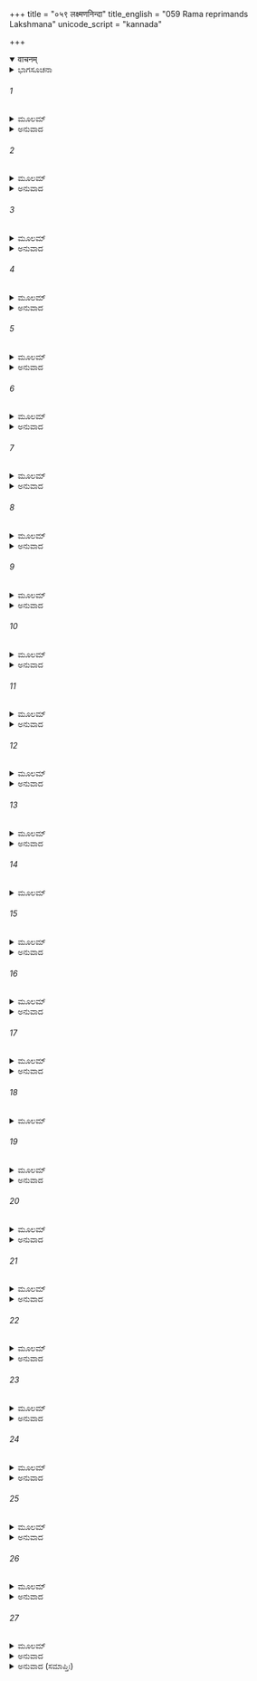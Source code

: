 +++
title = "०५९ लक्ष्मणनिन्दा"
title_english = "059 Rama reprimands Lakshmana"
unicode_script = "kannada"

+++
<details open><summary>वाचनम्</summary>

<div class="audioEmbed"  caption="श्रीराम-हरिसीताराममूर्ति-घनपाठिभ्यां वचनम्" src="https://archive.org/download/Ramayana-recitation-Sriram-harisItArAmamUrti-Ghanapaati-v2/Kanda_3/Kanda_3_ARK-059-Lakshmana_Nindaa.mp3"></div>
</details>



<details><summary>ಭಾಗಸೂಚನಾ</summary>

ಶ್ರೀರಾಮ - ಲಕ್ಷ್ಮಣರ ಮಾತುಕತೆ
</details>

###### 1


<details><summary>ಮೂಲಮ್</summary>

ಅಥಾಶ್ರಮಾದುಪಾವೃತ್ತಮಂತರಾ  ರಘುನಂದನಃ ।  
ಪರಿಪಪ್ರಚ್ಛ ಸೌಮಿತ್ರಿಂ ರಾಮೋ ದುಃಖಾದಿದಂ ವಚಃ ॥
</details>

<details><summary>ಅನುವಾದ</summary>

(ಆಶ್ರಮಕ್ಕೆ ಬರುವ ಮೊದಲು ದಾರಿಯಲ್ಲಿ ಶ್ರೀರಾಮ ಮತ್ತು ಲಕ್ಷ್ಮಣರಲ್ಲಿ ನಡೆದ ಪರಸ್ಪರ ಮಾತನ್ನು ಪುನಃ ವಿಸ್ತಾರದಿಂದ ತಿಳಿಸುತ್ತಾ ಇದ್ದಾರೆ.) ಸೀತೆಯ ಮಾತಿನಂತೆ ಆಶ್ರಮದಿಂದ ಹೊರಟು ತನ್ನ ಬಳಿಗೆ ಬಂದಿರುವ ಸುಮಿತ್ರಾಕುಮಾರ ಲಕ್ಷ್ಮಣನಲ್ಲಿ ರಘುಕುಲನಂದನ ಶ್ರೀರಾಮನು ಬಹಳ ದುಃಖದಿಂದ ಕೇಳಿದನು.॥1॥
</details>

###### 2


<details><summary>ಮೂಲಮ್</summary>

ತಮುವಾಚ ಕಿಮರ್ಥಂ ತ್ವಮಾಗತೋಽಪಾಸ್ಯ ಮೈಥಿಲೀಮ್ ।  
ಯದಾ ಸಾ ತವ ವಿಶ್ವಾಸಾದ್ವನೇ ವಿರಹಿತಾ ಮಯಾ ॥
</details>

<details><summary>ಅನುವಾದ</summary>

ಲಕ್ಷ್ಮಣ! ನಾನು ನಿನ್ನ ವಿಶ್ವಾಸದಮೇಲೆ ವನದಲ್ಲಿ ಸೀತೆಯನ್ನು ಬಿಟ್ಟು ಬಂದಿದ್ದಾಗ ನೀನು ಆಕೆಯನ್ನು ಒಬ್ಬಳನ್ನಾಗಿ ಬಿಟ್ಟು ಏಕೆ ಬಂದೆ.॥2॥
</details>

###### 3


<details><summary>ಮೂಲಮ್</summary>

ದೃಷ್ಟ್ವೈವಾಭ್ಯಾಗತಂ ತ್ವಾಂ ಮೇ ಮೈಥಿಲೀಂ ತ್ಯಜ್ಯ ಲಕ್ಷ್ಮಣ ।  
ಶಂಕಮಾನಂ ಮಹತ್ಪಾಪಂ ಯತ್ಸತ್ಯಂ ವ್ಯಥಿತಂ ಮನಃ ॥
</details>

<details><summary>ಅನುವಾದ</summary>

ಲಕ್ಷ್ಮಣ! ಮಿಥಿಲೇಶ ಕುಮಾರಿಯನ್ನು ಬಿಟ್ಟು ನೀನು ನನ್ನ ಬಳಿಗೆ ಬಂದಿರುವುದನ್ನು ನೋಡಿದರೆ ಯಾವ ಅನಿಷ್ಟದ ಆಶಂಕೆಯಿಂದ ನನ್ನ ಮನಸ್ಸು ದುಃಖಿತವಾಗಿದೆಯೋ ಅದು ನಿಜವಾದುದೆಂದೇ ಅನಿಸುತ್ತಿದೆ.॥3॥
</details>

###### 4


<details><summary>ಮೂಲಮ್</summary>

ಸ್ಫುರತೇ ನಯನಂ ಸವ್ಯಂ ಬಾಹುಶ್ಚ ಹೃದಯಂ ಚ ಮೇ ।  
ದೃಷ್ಟ್ವಾ ಲಕ್ಷ್ಮಣ ದೂರೇ ತ್ವಾಂ ಸೀತಾವಿರಹಿತಂ ಪಥಿ ॥
</details>

<details><summary>ಅನುವಾದ</summary>

ಲಕ್ಷ್ಮಣಾ! ನನ್ನ ಎಡ ಭುಜ ಮತ್ತು ಎಡಗಣ್ಣು ಹಾರುತ್ತಿವೆ. ನೀನು ಆಶ್ರಮದಿಂದ ದೂರ ಸೀತೆಯನ್ನು ಬಿಟ್ಟು ಬರುವುದನ್ನು ನೋಡಿ ನನ್ನ ಎದೆ ನಡುಗುತ್ತಿದೆ.॥4॥
</details>

###### 5


<details><summary>ಮೂಲಮ್</summary>

ಏವಮುಕ್ತಸ್ತು ಸೌಮಿತ್ರಿರ್ಲಕ್ಷ್ಮಣಃ ಶುಭಲಕ್ಷಣಃ ।  
ಭೂಯೋ ದುಃಖಸಮಾವಿಷ್ಟೋ ದುಃಖಿತಂ ರಾಮಮಬ್ರವೀತ್ ॥
</details>

<details><summary>ಅನುವಾದ</summary>

ಶ್ರೀರಾಮನು ಹೀಗೆ ಹೇಳಿದಾಗ ಉತ್ತಮ ಲಕ್ಷಣ-ಸಂಪನ್ನ ಸುಮಿತ್ರಾಕುಮಾರ ಲಕ್ಷ್ಮಣನು ಅತ್ಯಂತ ದುಃಖಿತನಾಗಿ ಶೋಕಗ್ರಸ್ತ ಅಣ್ಣನಲ್ಲಿ ಹೇಳಿದನು .॥5॥
</details>

###### 6


<details><summary>ಮೂಲಮ್</summary>

ನ ಸ್ವಯಂ ಕಾಮಕಾರೇಣ ತಾಂ ತ್ಯಕ್ತ್ವಾಹಮಿಹಾಗತಃ ।  
ಪ್ರಚೋದಿತಸ್ತಯೈವೋಗ್ರೈಸ್ತ್ವತ್ಸಕಾಶಮಿಹಾಗತಃ ॥
</details>

<details><summary>ಅನುವಾದ</summary>

ಅಣ್ಣಾ! ನಾನು ಸ್ವತಃ ನನ್ನ ಇಚ್ಛೆಯಿಂದ ಆಕೆಯನ್ನು ಬಿಟ್ಟು ಬಂದಿಲ್ಲ. ಅವಳ ಕಠೋರ ವಚನಗಳಿಂದ ಪ್ರೇರಿತನಾಗಿ ನನಗೆ ನಿನ್ನ ಬಳಿಗೆ ಬರಬೇಕಾಯಿತು.॥6॥
</details>

###### 7


<details><summary>ಮೂಲಮ್</summary>

ಆರ್ಯೇಣೇವ ಪರಾಕ್ರುಷ್ಟಂ ಲಕ್ಷ್ಮಣೇತಿ ಸುವಿಸ್ವರಮ್ ।  
ಪರಿತ್ರಾಹೀತಿ ಯದ್ವಾಕ್ಯಂ ಮೈಥಿಲ್ಯಾಸ್ತಚ್ಛ್ರುತಿ ಗತಮ್ ॥
</details>

<details><summary>ಅನುವಾದ</summary>

ನಿನ್ನ ಸ್ವರದಂತೆ ಯಾರೋ ಜೋರಾಗಿ ‘ಲಕ್ಷ್ಮಣ! ನನ್ನನ್ನು ಕಾಪಾಡು!’ ಎಂದು ಕೂಗಿದ ವಾಕ್ಯವು ಮೈಥಿಲಿಯ ಕಿವಿಗೆ ಬಿತ್ತು.॥7॥
</details>

###### 8


<details><summary>ಮೂಲಮ್</summary>

ಸಾ ತಮಾರ್ತಸ್ವರಂ ಶ್ರುತ್ವಾ ತವ ಸ್ನೇಹೇನ ಮೈಥಿಲೀ ।  
ಗಚ್ಛ ಗಚ್ಛೇತಿ ಮಾಮಾಶು ರುದತೀ ಭಯವಿಕ್ಲವಾ ॥
</details>

<details><summary>ಅನುವಾದ</summary>

ಆ ಆರ್ತನಾದವನ್ನು ಕೇಳಿ ಮೈಥಿಲಿಯು ನಿನ್ನ ಕುರಿತು ಇರುವ ಸ್ನೇಹದಿಂದಾಗಿ ಭಯದಿಂದ ವ್ಯಾಕುಲಳಾಗಿ ಅಳುತ್ತಾ ನನ್ನಲ್ಲಿ ಕೂಡಲೇ ‘ಹೋಗು, ಹೋಗು!’ ಎಂದು ಹೇಳಿದಳು.॥8॥
</details>

###### 9


<details><summary>ಮೂಲಮ್</summary>

ಪ್ರಚೋದ್ಯಮಾನೇನ ಮಯಾ ಗಚ್ಛೇತಿ ಬಹುಶಸ್ತಯಾ ।  
ಪ್ರತ್ಯುಕ್ತಾ ಮೈಥಿಲೀ ವಾಕ್ಯಮಿದಂ ತತ್ಪ್ರತ್ಯಯಾನ್ವಿತಮ್ ॥
</details>

<details><summary>ಅನುವಾದ</summary>

ಅವಳು ಪದೇ ಪದೇ ಹೀಗೆ ಹೇಳಿ ನನ್ನನ್ನು ಪ್ರೇರೇಪಿಸಿದಾಗ ಆಕೆಗೆ ವಿಶ್ವಾಸ ಉಂಟಾಗುವಂತೆ ನಾನು ಹೀಗೆ ಹೇಳಿದೆ.॥9॥
</details>

###### 10


<details><summary>ಮೂಲಮ್</summary>

ನ ತತ್ಪಶ್ಯಾಮ್ಯಹಂ ರಕ್ಷೋಯದಸ್ಯ ಭಯಮಾವಹೇತ್ ।  
ನಿರ್ವೃತಾ ಭವ ನಾಸ್ತ್ಯೇತತ್ಕೇನಾಪ್ಯೇತದುದಾಹೃತಮ್ ॥
</details>

<details><summary>ಅನುವಾದ</summary>

ದೇವಿ! ಭಗವಾನ್ ಶ್ರೀರಾಮನನ್ನು ಭಯಪಡಿಸುವಂತಹ ಯಾವುದೇ ರಾಕ್ಷಸನನ್ನು ನಾನು ನೋಡಿಲ್ಲ. ನೀವು ಶಾಂತವಾಗಿರಿ, ಇದು ಅಣ್ಣನ ಕೂಗು ಅಲ್ಲ. ಬೇರೆ ಯಾರೋ ಈ ರೀತಿಯಾಗಿ ಕೂಗಿರುವನು.॥10॥
</details>

###### 11


<details><summary>ಮೂಲಮ್</summary>

ವಿಗರ್ಹಿತಂ ಚ ನೀಚಂ ಚ ಕಥಮಾರ್ಯೋಽಭಿಧಾಸ್ಯತಿ ।  
ತ್ರಾಹೀತಿ ವಚನಂ ಸೀತೇ ಯಸ್ತ್ರಾಯೇತ್ತ್ರಿದಶಾನಪಿ ॥
</details>

<details><summary>ಅನುವಾದ</summary>

ಸೀತೆ! ದೇವತೆಗಳನ್ನು ರಕ್ಷಿಸುತ್ತಿರುವ ನನ್ನ ಅಣ್ಣ ‘ನನ್ನನ್ನು ಕಾಪಾಡು’ ಎಂದು ಇಂತಹ ನಿಂದಿತ (ಹೇಡಿತನದ) ಮಾತನ್ನು ಹೇಗೆ ಹೇಳುವನು.॥11॥
</details>

###### 12


<details><summary>ಮೂಲಮ್</summary>

ಕಿನಿಮಿತ್ತಂ ತು ಕೇನಾಪಿ ಭ್ರಾತುರಾಲಂಬ್ಯ ಮೇ ಸ್ವರಮ್ ।  
ವಿಸ್ವರಂ ವ್ಯಾಹೃತಂ ವಾಕ್ಯಂ ಲಕ್ಷ್ಮತ್ರಾಹಿ ಮಾಮಿತಿ ॥
</details>

<details><summary>ಅನುವಾದ</summary>

ಯಾರೋ ಬೇರೆಯವರು ಯಾವುದೋ ಉದ್ದೇಶದಿಂದ ನನ್ನ ಅಣ್ಣನ ಸ್ವರವನ್ನು ಅಣಕಮಾಡಿ ‘ಲಕ್ಷ್ಮಣ! ನನ್ನನ್ನು ಕಾಪಾಡು’ ಎಂದು ಜೋರಾಗಿ ಹೇಳಿರಬೇಕು.॥12॥
</details>

###### 13


<details><summary>ಮೂಲಮ್</summary>

ರಾಕ್ಷಸೇನೇರಿತಂ ವಾಕ್ಯಂ ತ್ರಾಸಾತ್ ತ್ರಾಹೀತಿ ಶೋಭನೇ ।  
ನ ಭವತ್ಯಾ ವ್ಯಥಾ ಕಾರ್ಯಾ ಕುನಾರೀಜನಸೇವಿತಾ ॥
</details>

<details><summary>ಅನುವಾದ</summary>

ಶೋಭನೇ! ಆ ರಾಕ್ಷಸನು ಭಯದಿಂದಾಗಿಯೇ (ನನ್ನನ್ನು ಕಾಪಾಡು) ಎಂಬ ಮಾತನ್ನು ಹೇಳಿರುವನು. ನೀವು ದುಃಖಿಗಳಾಗಬಾರದು. ಇಂತಹ ವ್ಯಥೆಯನ್ನು ನೀಚ ಸ್ತ್ರೀಯರೇ ತನ್ನ ಮನಸ್ಸಿಗೆ ತರುತ್ತಾರೆ.॥13॥
</details>

###### 14


<details><summary>ಮೂಲಮ್</summary>

ಅಲಂ ವಿಕ್ಲವತಾಂ ಗಂತುಂ ಸ್ವಸ್ಥಾ ಭವ ನಿರುತ್ಸುಕಾ ।  
ನ ಚಾಸ್ತಿ ತ್ರಿಷು ಲೋಕೇಷು ಪುಮಾನ್ಯೋ ರಾಘವಂ ರಣೇ ॥
</details>

###### 15


<details><summary>ಮೂಲಮ್</summary>

ಜಾತೋ ವಾ ಜಾಯಮಾನೋ ವಾ ಸಂಯುಗೇ ಯಃ ಪರಾಜಯೇತ್ ।  
ಅಜೇಯೋ ರಾಘವೋ ಯುದ್ಧೇ ದೇವೈಃ ಶಕ್ರಪುರೋಗಮೈಃ ॥
</details>

<details><summary>ಅನುವಾದ</summary>

ನೀವು ವ್ಯಾಕುಲರಾಗಬೇಡಿ, ಸ್ವಸ್ಥರಾಗಿರಿ, ಚಿಂತೆಯನ್ನು ಬಿಡಿರಿ. ಯುದ್ಧದಲ್ಲಿ ಶ್ರೀರಾಮನನ್ನು ಸೋಲಿಸುವಂತಹ ಯಾರೇ ಪುರುಷನು ಮೂರು ಲೋಕದಲ್ಲಿ ಹುಟ್ಟಿಲ್ಲ, ಮುಂದೆಯೂ ಹುಟ್ಟಲಾರನು. ಸಂಗ್ರಾಮದಲ್ಲಿ ಇಂದ್ರಾದಿ ದೇವತೆಗಳೂ ಕೂಡ ಶ್ರೀರಾಮನನ್ನು ಗೆಲ್ಲಲಾರರು.॥14-15॥
</details>

###### 16


<details><summary>ಮೂಲಮ್</summary>

ಏವಮುಕ್ತಾ ತು ವೈದೇಹೀ ಪರಿಮೋಹಿತಚೇತನಾ ।  
ಉವಾಚಾಶ್ರೂಣಿ ಮುಂಚಂತೀ ದಾರುಣಂ ಮಾಮಿದಂ ವಚಃ ॥
</details>

<details><summary>ಅನುವಾದ</summary>

ನಾನು ಹೀಗೆ ಹೇಳಿ ವಿದೇಹ ಕುಮಾರಿಯನ್ನು ಸಮಾಧಾನಗೊಳಿಸಲು ಯತ್ನಿಸಿದರೂ ಕಲುಷಿತವಾದ ಬುದ್ಧಿಯಿಂದ ಕೂಡಿದ್ದ ಅವಳು ಕಣ್ಣೀರಿಡುತ್ತಾ ಅತಿದಾರುಣವಾದ ಎದೆಯೇ ಸೀಳಿ ಹೋಗುವ ಇಂತಹ ಮಾತುಗಳನ್ನು ಹೇಳಿದಳು.॥16॥
</details>

###### 17


<details><summary>ಮೂಲಮ್</summary>

ಭಾವೋ ಮಯಿ ತವಾತ್ಯರ್ಥಪಾಪ ಏವ ನಿವೇಶಿತಃ ।  
ವಿನಷ್ಟೇ ಭ್ರಾತರಿ ಪ್ರಾಪ್ತುಂ ನ ಚ ತ್ವಂ ಮಾಮವಾಪ್ಸ್ಯಸೇ ॥
</details>

<details><summary>ಅನುವಾದ</summary>

ಲಕ್ಷ್ಮಣ! ನಿನ್ನ ಮನಸ್ಸಿನಲ್ಲಿ ನನ್ನ ಕುರಿತು ಅತ್ಯಂತ ಪಾಪಪೂರ್ಣಭಾವ ತುಂಬಿದೆ. ನೀನು ನಿನ್ನ ಅಣ್ಣ ಸತ್ತ ಮೇಲೆ ನನ್ನನ್ನು ಪಡೆಯಲು ಬಯಸುತ್ತಿರುವೆ, ಆದರೆ ನನ್ನನ್ನು ಪಡೆಯಲಾರೆ.॥17॥
</details>

###### 18


<details><summary>ಮೂಲಮ್</summary>

ಸಂಕೇತಾದ್ ಭರತೇನ ತ್ವಂ ರಾಮಂ ಸಮನುಗಚ್ಛಸಿ ।  
ಕ್ರೋಶಂತಂ ಹಿ ಯಥಾತ್ಯರ್ಥಂ ನೈನಮಭ್ಯವಪದ್ಯಸೇ ॥
</details>

###### 19


<details><summary>ಮೂಲಮ್</summary>

ರಿಪುಃ ಪ್ರಚ್ಛನ್ನಚಾರೀ ತ್ವಂ ಮದರ್ಥಮನುಗಚ್ಛಸಿ ।  
ರಾಘವಸ್ಯಾಂತರಂ ಪ್ರೇಪ್ಸುಸ್ತಥೈನಂ ನಾಭಿಪದ್ಯಸೇ ॥
</details>

<details><summary>ಅನುವಾದ</summary>

ನೀನು ಭರತನ ಸೂಚನೆಯಂತೆ ತನ್ನ ಸ್ವಾರ್ಥಕ್ಕಾಗಿ ಶ್ರೀರಾಮಚಂದ್ರನ ಹಿಂದೆ ಹಿಂದೆ ಬಂದಿರುವೆ ಮತ್ತು ರಾಮನ ಛಿದ್ರವನ್ನು ಹುಡುಕುತ್ತಿರುವೆ. ಅದಕ್ಕಾಗಿಯೇ ಸಂಕಟ ಸಮಯದಲ್ಲೂ ಅವರ ಬಳಿಗೆ ಹೋಗುವ ಹೆಸರೆತ್ತುವುದಿಲ್ಲ.॥18-19॥
</details>

###### 20


<details><summary>ಮೂಲಮ್</summary>

ಏವಮುಕ್ತಸ್ತುವೈದೇಹ್ಯಾ ಸಂರಬ್ಧೋ ರಕ್ತಲೋಚನಃ ।  
ಕ್ರೋಧಾತ್ಪ್ರಸ್ಫುರಮಾಣೋಷ್ಠ ಆಶ್ರಮಾದಭಿನಿರ್ಗತಃ ॥
</details>

<details><summary>ಅನುವಾದ</summary>

ವಿದೇಹಕುಮಾರಿಯು ಹೀಗೆ ಹೇಳಿದಾಗ ನಾನು ರೋಷಗೊಂಡೆ ನನ್ನ ಕಣ್ಣು ಕೆಂಪಾದವು ಮತ್ತು ಸಿಟ್ಟಿನಿಂದ ತುಟಿಗಳು ಅದುರತೊಡಗಿದವು. ಈ ಸ್ಥಿತಿಯಲ್ಲಿ ನಾನು ಆಶ್ರಮದಿಂದ ಹೊರಟು ಬಂದೆ.॥20॥
</details>

###### 21


<details><summary>ಮೂಲಮ್</summary>

ಏವಂ ಬ್ರುವಾಣಂ ಸೌಮಿತ್ರಿಂ ರಾಮಃ ಸಂತಾಪಮೋಹಿತಃ ।  
ಅಬ್ರವೀದ್ದುಷ್ಕೃತಂ ಸೌಮ್ಯ ತಾಂ ವಿನಾ ತ್ವಮಿದಾಗತಃ ॥
</details>

<details><summary>ಅನುವಾದ</summary>

ಲಕ್ಷ್ಮಣನ ಇಂತಹ ಮಾತನ್ನು ಕೇಳಿ ಶ್ರೀರಾಮನು ಸಂತಾಪದಿಂದ ಮೋಹಿತನಾಗಿ ಅವನಲ್ಲಿ ಹೇಳಿದನು - ಸೌಮ್ಯ! ಸೀತೆಯೊಬ್ಬಳನ್ನೇ ಬಿಟ್ಟು ನೀನು ಇಲ್ಲಿಗೆ ಬಂದು ಬಹಳ ದೊಡ್ಡ ತಪ್ಪುಮಾಡಿದೆ.॥21॥
</details>

###### 22


<details><summary>ಮೂಲಮ್</summary>

ಜಾನನ್ನಪಿ ಸಮರ್ಥಂ ಮಾಂ ರಕ್ಷಸಾಮಪವಾರಣೇ ।  
ಅನೇನ ಕ್ರೋಧವಾಕ್ಯೇನ ಮೈಥಿಲ್ಯಾ ನಿರ್ಗತೋ ಭವಾನ್ ॥
</details>

<details><summary>ಅನುವಾದ</summary>

ನಾನು ರಾಕ್ಷಸರನ್ನು ನಿವಾರಣೆ ಮಾಡಲು ಸಮರ್ಥನಾಗಿದ್ದೇನೆ ಎಂದು ತಿಳಿದರೂ ನೀನು ಮೈಥಿಲಿಯ ಕ್ರೋಧಯುಕ್ತ ಮಾತುಗಳಿಂದ ಉತ್ತೇಜಿತನಾಗಿ ಹೊರಟು ಬಂದೆ.॥22॥
</details>

###### 23


<details><summary>ಮೂಲಮ್</summary>

ನಹಿ ತೇ ಪರಿತುಷ್ಯಾಮಿ ತ್ವಕ್ತ್ವಾ ಯದಸಿ ಮೈಥಿಲೀಮ್ ।  
ಕ್ರುದ್ಧಾಯಾಃ ಪರುಷಂ ಶ್ರುತ್ವಾ ಸ್ತ್ರಿಯಾ ಯತ್ತ್ವಮಿಹಾಗತಃ ॥
</details>

<details><summary>ಅನುವಾದ</summary>

ಕ್ರೋಧ ಗೊಂಡ ನಾರಿಯ ಮಾತನ್ನು ಕೇಳಿ ನೀನು ಮೈಥಿಲಿಯನ್ನು ಬಿಟ್ಟು ಇಲ್ಲಿಗೆ ಬಂದಿರುವುದರಿಂದ ನಾನು ನಿನ್ನ ಮೇಲೆ ಸಂತುಷ್ಟನಾಗಿಲ್ಲ.॥23॥
</details>

###### 24


<details><summary>ಮೂಲಮ್</summary>

ಸರ್ವಥಾ ತ್ವಪನೀತಂ ತೇ ಸೀತಯಾ ಯತ್ಪ್ರಚೋದಿತಃ ।  
ಕ್ರೋಧಸ್ಯ ವಶಮಾಗಮ್ಯ ನಾಕರೋಃ ಶಾಸನಂ ಮಮ ॥
</details>

<details><summary>ಅನುವಾದ</summary>

ಸೀತೆಯಿಂದ ಪ್ರೇರಿತನಾಗಿ ಕ್ರೋಧಕ್ಕೆ ವಶೀಭೂತನಾಗಿ ನೀನು ನನ್ನ ಅದೇಶವನ್ನು ಪಾಲಿಸದಿರುವುದು ಸರ್ವಥಾ ಅನ್ಯಾಯವಾಗಿದೆ.॥24॥
</details>

###### 25


<details><summary>ಮೂಲಮ್</summary>

ಅಸೌ ಹಿ ರಾಕ್ಷಸಃ ಶೇತೇ ಶರೇಣಾಭಿಹತೋ ಮಯಾ ।  
ಮೃಗರೂಪೇಣ ಯೇನಾಹಮಾಶ್ರಮಾದಪವಾಹಿತಃ ॥
</details>

<details><summary>ಅನುವಾದ</summary>

ಮೃಗರೂಪಧರಿಸಿ ನನ್ನನ್ನು ಆಶ್ರಮದಿಂದ ದೂರಕ್ಕೆ ಒಯ್ದಿರುವ ರಾಕ್ಷಸನು ನನ್ನ ಬಾಣದಿಂದ ಗಾಯಗೊಂಡು ಎಂದೆಂದಿಗೂ ಒರಗಿಕೊಂಡಿರುವನು.॥25॥
</details>

###### 26


<details><summary>ಮೂಲಮ್</summary>

ವಿಕೃಷ್ಯ ಚಾಪಂ ಪರಿಧಾಯ ಸಾಯಕಂ  
ಸಲೀಲಬಾಣೇನ ಚ ತಾಡಿತೋ ಮಯಾ ।  
ಮಾರ್ಗೀಂ ತನುಂ ತ್ಯಜ್ಯ ಚ ವಿಕ್ಲವಸ್ವರೋ  
ಬಭೂವ ಕೇಯೂರಧರಃ ಸ ರಾಕ್ಷಸಃ ॥
</details>

<details><summary>ಅನುವಾದ</summary>

ಧನುಸ್ಸಿಗೆ ಬಾಣವನ್ನು ಅನುಸಂಧಾನ ಮಾಡಿ ಲೀಲಾಜಾಲವಾಗಿ ಪ್ರಯೋಗಿಸಿದ ಬಾಣದಿಂದ ಆ ಮೃಗವನ್ನು ಹೊಡೆದಾಗಲೇ ಅವನು ಮೃಗದ ಶರೀರವನ್ನು ತ್ಯಜಿಸಿ, ಬಾಹುಗಳಲ್ಲಿ ಭುಜ ಕೀರ್ತಿಯನ್ನು ಧರಿಸಿದ ರಾಕ್ಷಸನಾದನು. ಅವನ ಸ್ವರದಲ್ಲಿ ಬಹಳ ವ್ಯಾಕುಲತೆ ಇತ್ತು.॥26॥
</details>

###### 27


<details><summary>ಮೂಲಮ್</summary>

ಶರಾಹತೇನೈವ ತದಾರ್ತಯಾ ಗಿರಾ  
ಸ್ವರಂ ಮಮಾಲಂಬ್ಯ ಸುದೂರಸುಶ್ರವಮ್ ।  
ಉದಾಹೃತಂ ತದ್ವಚನಂ ಸುದಾರುಣಂ  
ತ್ವಮಾಗತೋ ಯೇನ ವಿಹಾಯ ಮೈಥಿಲೀಮ್ ॥
</details>

<details><summary>ಅನುವಾದ</summary>

ಬಾಣದಿಂದ ಗಾಯಗೊಂಡಾಗ ಅವನು ನನ್ನ ದನಿಯನ್ನು ಅನುಕರಣಮಾಡಿ ಆರ್ತ ಸ್ವರದಿಂದ ದೂರಕ್ಕೆ ಕೇಳುವಂತೆ ಆ ಅತ್ಯಂತ ದಾರುಣ ವಚನವನ್ನು ಹೇಳಿದ್ದನು. ಅದರಿಂದ ನೀನು ಮೈಥಿಲಿಯನ್ನು ಬಿಟ್ಟು ಇಲ್ಲಿಗೆ ಬಂದಿರುವೆ.॥27॥
</details>

<details><summary>ಅನುವಾದ (ಸಮಾಪ್ತಿಃ)</summary>

ಶ್ರೀ ವಾಲ್ಮೀಕಿವಿರಚಿತ ಆರ್ಷರಾಮಾಯಣ ಆದಿಕಾವ್ಯದ ಅರಣ್ಯಕಾಂಡದಲ್ಲಿ ಐವತ್ತೊಂಭತ್ತನೆಯ ಸರ್ಗ ಸಂಪೂರ್ಣವಾಯಿತು.॥59॥
</details>
